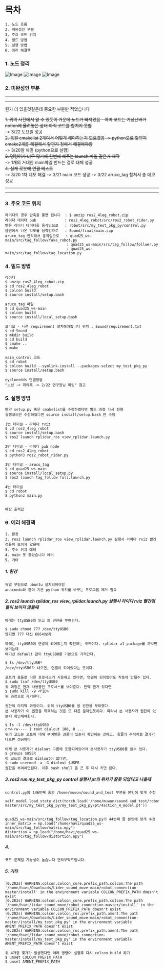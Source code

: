 
# 목차
```
1. 노드 흐름 
2. 미완성인 부분
3. 주요 코드 위치
4. 빌드 방법
5. 실행 방법
6. 에러 해결책
```

### 1. 노드 정리
![Image](https://github.com/user-attachments/assets/dc8e1e8d-d530-452b-b5ec-ad2643d34285)
![Image](https://github.com/user-attachments/assets/0386969d-4bd5-4cd6-8fb1-6ef1d616c365)
![Image](https://github.com/user-attachments/assets/a75d6add-7222-405e-8386-bf904fbd2771)


### 2. 미완성인 부분
___
***
뭔가 더 있을것같은데 중요한 부분만 적었습니다

~~1. 위의 사진에서 알 수 있듯이 가운데 노드가 빠져있음 - 이미 코드는 기상선배가 notion에 올려놓은 상태 아직 코드를 합치지 못함~~  
-> 3/22 토요일 성공  
~~2. 음원 cmakelist 2개여서 어떻게 해야하는지 모르겠음 -> python으로 할껀지 cmake2개를 해결해서 할껀지 정해서 해결해야함~~   
-> 3/20일 해결 (python으로 실행)  
~~3. 명령어가 너무 많기에 한번에 해주는 launch 파일 같은거 제작~~     
-> 1개의 거대한 main파일 만드는 걸로 대체 성공  
~~4. 실제 로봇에 연결 테스트~~  
-> 3/20 1차 데모 해결 -> 3/21 main 코드 성공 -> 3/22 aruco_tag 합쳐서 총 데모 성공
***
___


### 3. 주요 코드 위치
```
라이다의 경우 압축을 풀면 됩니다  : $ unzip ros2_4leg_robot.zip
라이다 데이터 pub             : ros2_4leg_robot/src/ros2_robot_rider.py
받은 라이다 데이터를 움직임으로   : robot/src/my_test_pkg_py/control.py
음원에서 나온 각도를 움직임으로   : Sound/final/main.cpp
aruco_tag 인식해서 움직임으로   : quad25_ws-main/src/tag_follow/fake_robot.py
                            : quad25_ws-main/src/tag_follow/follwer.py
                            : quad25_ws-main/src/tag_follow/tag_location.py
```


### 4. 빌드 방법
```
라이다 
$ unzip ros2_4leg_robot.zip
$ cd ros2_4leg_robot
$ colcon build
$ source install/setup.bash

aruco_tag 파일
$ cd quad25_ws-main
$ colcon build
$ source install/local_setup.bash

오디오 - 사전 requirement 설치해야합니다 위치 : Sound/requirement.txt
$ cd Sound
$ mkdir build
$ cd build
$ cmake ..
$ make

main_control 코드
$ cd robot
$ colcon build --symlink-install --packages-select my_test_pkg_py
$ source install/setup.bash

cyclonedds 연결방법 
"노션 -> 회의록 -> 2/22 연구원님 미팅" 참고
```


### 5. 실행 방법
```
만약 setup.py 혹은 cmakelist를 수정하였다면 빌드 과정 다시 진행
실행코드만 수정하였다면 source install/setup.bash 만 수행

1번 터미널 - 라이다 rviz
$ cd ros2_4leg_robot 
$ source install/setup.bash
$ ros2 launch rplidar_ros view_rplidar.launch.py

2번 터미널 - 라이다 pub node
$ cd ros2_4leg_robot
$ python3 ros2_robot_ridar.py

3번 터미널 - aruco_tag 
$ cd quad25_ws-main 
$ source install/local_setup.py
$ ros2 launch tag_follow full.launch.py

4번 터미널
$ cd robot
$ python3 main.py


예상 출력값
```


### 6. 에러 해결책
```
1. 환경
2. ros2 launch rplidar_ros view_rplidar.launch.py 실행시 라이다 rviz 빨간점들이 보이지 않을때 
3. 주소 위치 에러
4. main 못 찾았습니다 에러
5. 기타 
```

##### 1. 환경 
```
듀얼 부팅으로 ubuntu 설치되어야함 
anaconda와 같이 기본 python 위치를 바꾸는 프로그램 제거 필요
```

##### 2. ros2 launch rplidar_ros view_rplidar.launch.py 실행시 라이다 rviz 빨간점들이 보이지 않을때 
```
아래는 ttyUSB0의 읽고 쓸 권한을 부여한다. 

$ sudo chmod 777 /dev/ttyUSB0
안되면 777 대신 666써보자

아래는 ttyUSB0에 연결이 되어있는지 확인하는 코드이다. rplidar a1 package를 까보면 보이는데
여기선 default 값이 ttyUSB0를 기본으로 가져간다.

$ ls /dev/ttyUSB*
/dev/ttyUSB0가 나오면, 연결이 되어있다는 뜻이다.

포트가 충돌로 다른 프로세스가 사용하고 있다면, 연결이 되어있어도 작동이 안될수 있다.
$ sudo lsof /dev/ttyUSB0
위 과정은 현재 사용중인 프로세스를 보여준다. 만약 뭔가 있다면
$ sudo kill -9 <PID>
위 과정으로 제거한다.

권한의 마지막 과정이다. 위의 ttyUSB0를 쓸 권한을 부여했다.
본 사용자가 이 권한을 획득하는 것은 또 다른 문제인듯하다. 따라서 본 사용자가 권한이 있는지 확인해야한다.

$ ls -l /dev/ttyUSB0
crw-rw---- 1 root dialout 188, 0 ...
위의 코드는 포트에 대해 부여받은 권한이 있는지 확인하는 것이고, 윗줄의 주석처럼 결과가 나오면 성공이다

이제 본 사용자가 dialout 그룹에 포함되어있어야 본사용자가 ttyUSB0를 쓸수 있다.
$ groups $USER
이 코드의 결과로 dialout이 없다면,
$ sudo usermod -a -G dialout $USER
권한을 부여하면된다. 이후 bash shell 을 끈 후 다시 키면 된다.
```

##### 3. ros2 run my_test_pkg_py control 실행시 pt의 위치가 잘못 되었다고 나올때
```
control.py의 146번째 줄의 /home/muwon/sound_and_test 부분을 본인에 맞게 수정

self.model.load_state_dict(torch.load('/home/muwon/sound_and_test/robot_connection-master/src/my_test_pkg_py/my_test_pkg_py/pt/4action_4_model.pt'))


quad25_ws-main/src/tag_follow/tag_location.py의 44번째 줄 본인에 맞게 수정
inner_matrix = np.load("/home/havi/quad25_ws-main/src/tag_follow/matrix.npy")
distortion = np.load("/home/havi/quad25_ws-main/src/tag_follow/distortion.npy")
```


##### 4. 
```
코드 문제일 가능성이 높습니다 연락부탁드립니다.
```

##### 5. 기타 
```
[0.202s] WARNING:colcon.colcon_core.prefix_path.colcon:The path '/home/havi/Downloads/Lider_sound_move-main/robot_connection-master/install' in the environment variable COLCON_PREFIX_PATH doesn't exist
[0.202s] WARNING:colcon.colcon_core.prefix_path.colcon:The path '/home/havi/lidar_sound_move/robot_connection-master/install' in the environment variable COLCON_PREFIX_PATH doesn't exist
[0.202s] WARNING:colcon.colcon_ros.prefix_path.ament:The path '/home/havi/Downloads/Lider_sound_move-main/robot_connection-master/install/my_test_pkg_py' in the environment variable AMENT_PREFIX_PATH doesn't exist
[0.202s] WARNING:colcon.colcon_ros.prefix_path.ament:The path '/home/havi/lidar_sound_move/robot_connection-master/install/my_test_pkg_py' in the environment variable AMENT_PREFIX_PATH doesn't exist

위 4개중 몇개가 발생했다면 아래 명령어 실행후 다시 colcon build 하기
$ unset COLCON_PREFIX_PATH
$ unset AMENT_PREFIX_PATH
```
